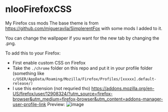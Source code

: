 # nlooFirefoxCSS
My Firefox css mods
The base theme is from https://github.com/migueravila/SimplerentFox with some mods I added to it. 

You can change the wallpaper if you want for the new tab by changing the .png. 

To add this to your Firefox:
- First enable custom CSS on Firefox
- Take the `./chrome` folder on this repo and put it in your profile folder (something like `c/USER/AppData/Roaming/Mozilla/Firefox/Profiles/[xxxxx].default-release/)`
- I use this extension (not requried tho) https://addons.mozilla.org/en-US/firefox/user/12908324/?utm_source=firefox-browser&utm_medium=firefox-browser&utm_content=addons-manager-user-profile-link
Preview:
![image](https://user-images.githubusercontent.com/45517947/111919392-1e03ef80-8a60-11eb-9d0e-a362493fd5aa.png)
